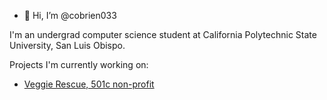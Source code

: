 - 👋 Hi, I’m @cobrien033

I'm an undergrad computer science student at California Polytechnic State University, San Luis Obispo. <br>

Projects I'm currently working on: 
- [Veggie Rescue, 501c non-profit](https://github.com/hack4impact-calpoly/veggie-rescue) <br>


